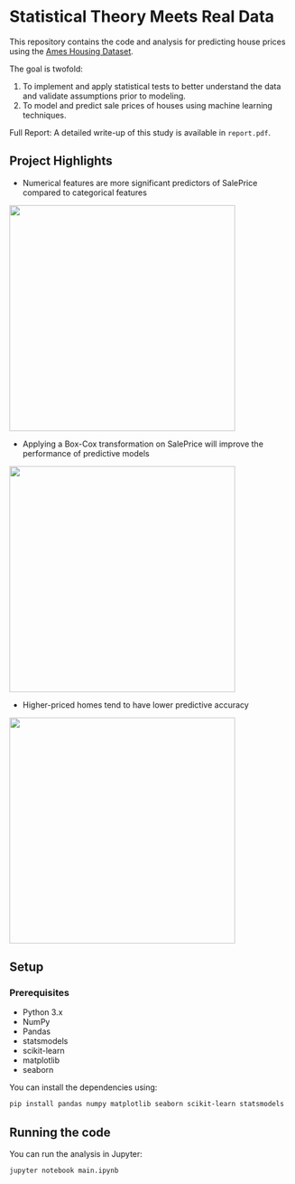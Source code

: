 # Statistical Theory Meets Real Data

This repository contains the code and analysis for predicting house prices using the [Ames Housing Dataset](https://www.kaggle.com/c/house-prices-advanced-regression-techniques/data).

The goal is twofold:
1. To implement and apply statistical tests to better understand the data and validate assumptions prior to modeling.
2. To model and predict sale prices of houses using machine learning techniques.

Full Report: A detailed write-up of this study is available in `report.pdf`.

## Project Highlights

- Numerical features are more significant predictors of SalePrice compared to categorical features

<img src="./plots/feature_importance.png" width="400px">

- Applying a Box-Cox transformation on SalePrice will improve the performance of predictive models

<img src="./plots/predict_saleprice.png" width="400px">

- Higher-priced homes tend to have lower predictive accuracy

<img src="./plots/error_in_high_price.png" width="400px">

## Setup

### Prerequisites
- Python 3.x
- NumPy
- Pandas
- statsmodels
- scikit-learn
- matplotlib
- seaborn

You can install the dependencies using:

```bash
pip install pandas numpy matplotlib seaborn scikit-learn statsmodels
```

## Running the code

You can run the analysis in Jupyter:

```bash
jupyter notebook main.ipynb
```